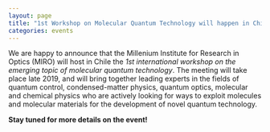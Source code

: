 ```yaml
---
layout: page
title: "1st Workshop on Molecular Quantum Technology will happen in Chile!"
categories: events
---
```


We are happy to announce that the Millenium Institute for Research in Optics (MIRO) will host in Chile the *1st international workshop on the emerging topic of molecular quantum technology*. The meeting will take place late 2019, and will bring together leading experts in the fields of quantum control, condensed-matter physics, quantum optics, molecular and chemical physics who are actively looking for ways to exploit molecules and molecular materials for the development of novel quantum technology. 

**Stay tuned for more details on the event!**

